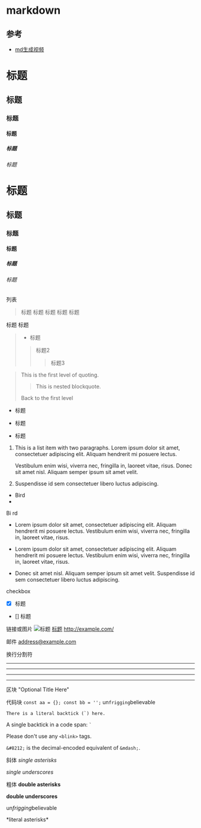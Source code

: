 # markdown



## 参考

- [md生成视频](http://mdvideo.gshll.com/guide)

# 标题
## 标题
### 标题
#### 标题
##### 标题
###### 标题

# 标题 #
## 标题 ##
### 标题 ###
#### 标题 ####
##### 标题 #####
###### 标题 ######






列表
> 标题
标题
标题
标题
标题

标题
标题

> * 标题
> > 标题2
> >
> > > 标题3

> This is the first level of quoting.
>
> > This is nested blockquote.
>
> Back to the first level


* 标题
+ 标题
- 标题


1.  This is a list item with two paragraphs. Lorem ipsum dolor
    sit amet, consectetuer adipiscing elit. Aliquam hendrerit
    mi posuere lectus.

    Vestibulum enim wisi, viverra nec, fringilla in, laoreet
    vitae, risus. Donec sit amet nisl. Aliquam semper ipsum
    sit amet velit.



2.  Suspendisse id sem consectetuer libero luctus adipiscing.


*   Bird
*   
Bi
rd


*   Lorem ipsum dolor sit amet, consectetuer adipiscing elit.
    Aliquam hendrerit mi posuere lectus. Vestibulum enim wisi,
    viverra nec, fringilla in, laoreet vitae, risus.


*   Lorem ipsum dolor sit amet, consectetuer adipiscing elit.
Aliquam hendrerit mi posuere lectus. Vestibulum enim wisi,
viverra nec, fringilla in, laoreet vitae, risus.
*   Donec sit amet nisl. Aliquam semper ipsum sit amet velit.
Suspendisse id sem consectetuer libero luctus adipiscing.










checkbox
- [x] 标题
- [] 标题








链接或图片
![标题](https://www.zybuluo.com/static/img/logo.png)
[标题](https://www.zybuluo.com/cmd/)
<http://example.com/>





邮件
<address@example.com>






换行分割符
* * *

***

*****

- - -



区块
"Optional Title Here"



代码块
`
const aa = {};
const bb = '';
`
un`frigging`believable

``There is a literal backtick (`) here.``

A single backtick in a code span: `` ` ``

Please don't use any `<blink>` tags.

`&#8212;` is the decimal-encoded equivalent of `&mdash;`.





斜体
*single asterisks*

_single underscores_


粗体
**double asterisks**

__double underscores__

un*frigging*believable




\*literal asterisks\*
